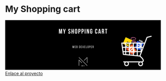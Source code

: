 # My Shopping cart
<img src="https://github.com/Mayadevv/Shopping-cart/blob/main/shopping.jpg">
<a href="https://shoppingcartmayadevv.netlify.app/" target="_blank">Enlace al proyecto</a>
